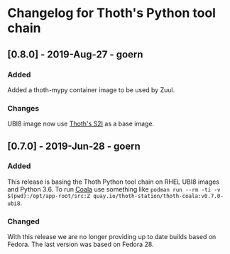 # Changelog for Thoth's Python tool chain

## [0.8.0] - 2019-Aug-27 - goern

### Added

Added a thoth-mypy container image to be used by Zuul.

### Changes

UBI8 image now use [Thoth's S2I](https://quay.io/repository/thoth-station/s2i-thoth-ubi8-py36?tab=info) as a base image.


## [0.7.0] - 2019-Jun-28 - goern

### Added

This release is basing the Thoth Python tool chain on RHEL UBI8 images and Python 3.6. To run [Coala](https://coala.io/#/home?lang=Python) use something like `podman run --rm -ti -v $(pwd):/opt/app-root/src:Z quay.io/thoth-station/thoth-coala:v0.7.0-ubi8`.

### Changed

With this release we are no longer providing up to date builds based on Fedora. The last version was based on Fedora 28.
